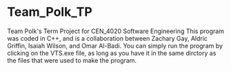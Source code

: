 # Team_Polk_TP
Team Polk's Term Project for CEN_4020 Software Engineering
This program was coded in C++, and is a collaboration between Zachary Gay, Aldric Griffin, Isaiah Wilson, and Omar Al-Badi.
You can simply run the program by clicking on the VTS.exe file, as long as you have it in the same dirctory as the files that were used to make the program.

